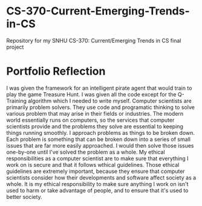 # CS-370-Current-Emerging-Trends-in-CS
Repository for my SNHU CS-370: Current/Emerging Trends in CS final project
# Portfolio Reflection
I was given the framework for an intelligent pirate agent that would train to play the game Treasure Hunt. I was given all the code except for the Q-Training algorithm which I needed to write myself.
Computer scientists are primarily problem solvers. They use code and programatic thinking to solve various problem that may arise in their fields or industries. The modern world essentially runs on computers, so the services that computer scientists provide and the problems they solve are essential to keeping things running smoothly.
I approach problems as things to be broken down. Each problem is something that can be broken down into a series of small issues that are far more easily approached. I would then solve those issues one-by-one until I've solved the problem as a whole.
My ethical responsibilities as a computer scientist are to make sure that everything I work on is secure and that it follows wthical guidelines. Those ethical guidelines are extremely important, because they ensure that computer scientists consider how their developments and software affect society as a whole. It is my ethical responsibility to make sure anything I work on isn't used to harm or take advantage of people, and to ensure that it's used to better society.
